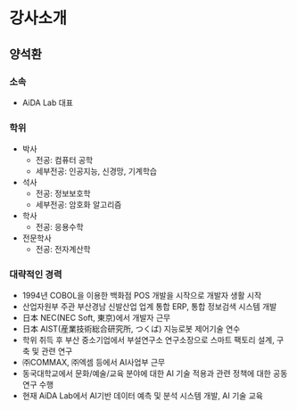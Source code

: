 # 강사소개

## 양석환

### 소속

* AiDA Lab 대표

### 학위

* 박사
  * 전공: 컴퓨터 공학
  * 세부전공: 인공지능, 신경망, 기계학습
* 석사
  * 전공: 정보보호학
  * 세부전공: 암호화 알고리즘
* 학사
  * 전공: 응용수학
* 전문학사
  * 전공: 전자계산학

### 대략적인 경력

* 1994년 COBOL을 이용한 백화점 POS 개발을 시작으로 개발자 생활 시작
* 산업자원부 주관 부산경남 신발산업 업계 통합 ERP, 통합 정보검색 시스템 개발
* 日本 NEC(NEC Soft, 東京)에서 개발자 근무
* 日本 AIST(産業技術総合研究所, つくば) 지능로봇 제어기술 연수
* 학위 취득 후 부산 중소기업에서 부설연구소 연구소장으로 스마트 팩토리 설계, 구축 및 관련 연구
* ㈜COMMAX, ㈜엑셈 등에서 AI사업부 근무
* 동국대학교에서 문화/예술/교육 분야에 대한 AI 기술 적용과 관련 정책에 대한 공동연구 수행
* 현재 AiDA Lab에서 AI기반 데이터 예측 및 분석 시스템 개발, AI 기술 교육
